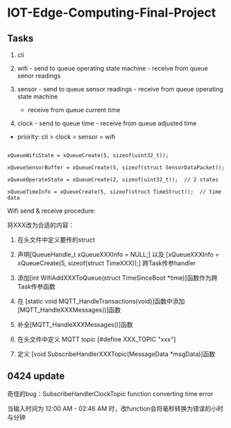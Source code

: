 # IOT-Edge-Computing-Final-Project

## Tasks

1. cli

2. wifi - send to queue operating state machine  - receive from queue senor readings

3. sensor  - send to queue sensor readings  -  receive from queue operating state machine

   - receive from queue current time

4. clock  -  send to queue time  -  receive from queue adjusted time

- priority: cli > clock > sensor = wifi

```

xQueueWifiState = xQueueCreate(5, sizeof(uint32_t));

xQueueSensorBuffer = xQueueCreate(5, sizeof(struct SensorDataPacket));

xQueueOperateState = xQueueCreate(2, sizeof(uint32_t));  // 2 states

xQueueTimeInfo = xQueueCreate(5, sizeof(struct TimeStruct));  // time data

```

Wifi send & receive procedure:

将XXX改为合适的内容：

1. 在头文件中定义要传的struct

2. 声明[QueueHandle_t xQueueXXXInfo = NULL;] 以及 [xQueueXXXInfo = xQueueCreate(5, sizeof(struct TimeXXX));] 跨Task传参handler

3. 添加[int WifiAddXXXToQueue(struct TimeSinceBoot *time)]函数作为跨Task传参函数

4. 在 [static void MQTT_HandleTransactions(void)]函数中添加[MQTT_HandleXXXMessages()]函数

5. 补全[MQTT_HandleXXXMessages()]函数

6. 在头文件中定义 MQTT topic [#define XXX_TOPIC "xxx"]

7. 定义 [void SubscribeHandlerXXXTopic(MessageData *msgData)]函数


## 0424 update

   奇怪的bug：SubscribeHandlerClockTopic function converting time error

   当输入时间为 12:00 AM - 02:46 AM 时，改function会将毫秒转换为错误的小时与分钟
